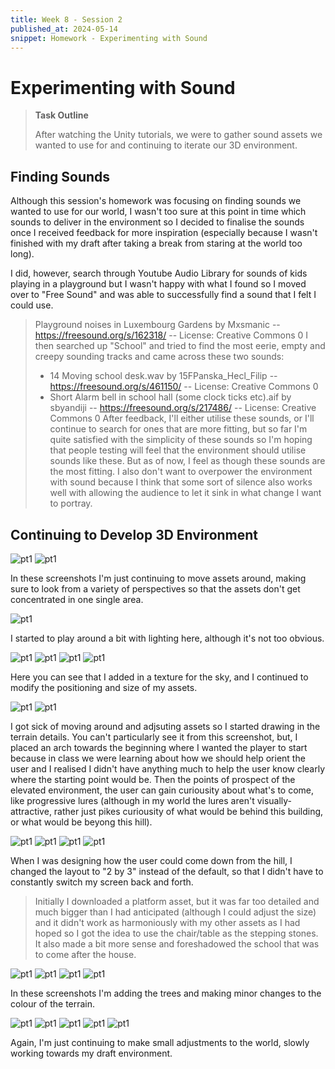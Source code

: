 ```yaml
---
title: Week 8 - Session 2
published_at: 2024-05-14
snippet: Homework - Experimenting with Sound
---
```

# Experimenting with Sound
>**Task Outline**
>
> After watching the Unity tutorials, we were to gather sound assets we wanted to use for and continuing to iterate our 3D environment.

## Finding Sounds
Although this session's homework was focusing on finding sounds we wanted to use for our world, I wasn't too sure at this point in time which sounds to deliver in the environment so I decided to finalise the sounds once I received feedback for more inspiration (especially because I wasn't finished with my draft after taking a break from staring at the world too long).

I did, however, search through Youtube Audio Library for sounds of kids playing in a playground but I wasn't happy with what I found so I moved over to "Free Sound" and was able to successfully find a sound that I felt I could use.
> Playground noises in Luxembourg Gardens by Mxsmanic -- https://freesound.org/s/162318/ -- License: Creative Commons 0
I then searched up "School" and tried to find the most eerie, empty and creepy sounding tracks and came across these two sounds:
> - 14 Moving school desk.wav by 15FPanska_Hecl_Filip -- https://freesound.org/s/461150/ -- License: Creative Commons 0
> - Short Alarm bell in school hall (some clock ticks etc).aif by sbyandiji -- https://freesound.org/s/217486/ -- License: Creative Commons 0
After feedback, I'll either utilise these sounds, or I'll continue to search for ones that are more fitting, but so far I'm quite satisfied with the simplicity of these sounds so I'm hoping that people testing will feel that the environment should utilise sounds like these. But as of now, I feel as though these sounds are the most fitting. I also don't want to overpower the environment with sound because I think that some sort of silence also works well with allowing the audience to let it sink in what change I want to portray.

## Continuing to Develop 3D Environment 
![pt1](/W8_WIP/1bplaytest16.png)
![pt1](/W8_WIP/1bplaytest17.png)

In these screenshots I'm just continuing to move assets around, making sure to look from a variety of perspectives so that the assets don't get concentrated in one single area.

![pt1](/W8_WIP/1bplaytest18.png)

I started to play around a bit with lighting here, although it's not too obvious. 

![pt1](/W8_WIP/1bplaytest19.png)
![pt1](/W8_WIP/1bplaytest20.png)
![pt1](/W8_WIP/1bplaytest21.png)
![pt1](/W8_WIP/1bplaytest22.png)

Here you can see that I added in a texture for the sky, and I continued to modify the positioning and size of my assets.

![pt1](/W8_WIP/1bplaytest23.png)
![pt1](/W8_WIP/1bplaytest24.png)

I got sick of moving around and adjsuting assets so I started drawing in the terrain details. You can't particularly see it from this screenshot, but, I placed an arch towards the beginning where I wanted the player to start because in class we were learning about how we should help orient the user and I realised I didn't have anything much to help the user know clearly where the starting point would be. Then the points of prospect of the elevated environment, the user can gain curiousity about what's to come, like progressive lures (although in my world the lures aren't visually-attractive, rather just pikes curiousity of what would be behind this building, or what would be beyong this hill).

![pt1](/W8_WIP/1bplaytest25.png)
![pt1](/W8_WIP/1bplaytest26.png)
![pt1](/W8_WIP/1bplaytest27.png)
![pt1](/W8_WIP/1bplaytest28.png)

When I was designing how the user could come down from the hill, I changed the layout to "2 by 3" instead of the default, so that I didn't have to constantly switch my screen back and forth. 
> Initially I downloaded a platform asset, but it was far too detailed and much bigger than I had anticipated (although I could adjust the size) and it didn't work as harmoniously with my other assets as I had hoped so I got the idea to use the chair/table as the stepping stones. It also made a bit more sense and foreshadowed the school that was to come after the house.

![pt1](/W8_WIP/1bplaytest29.png)
![pt1](/W8_WIP/1bplaytest30.png)
![pt1](/W8_WIP/1bplaytest31.png)
![pt1](/W8_WIP/1bplaytest32.png)

In these screenshots I'm adding the trees and making minor changes to the colour of the terrain.

![pt1](/W8_WIP/1bplaytest33.png)
![pt1](/W8_WIP/1bplaytest34.png)
![pt1](/W8_WIP/1bplaytest35.png)
![pt1](/W8_WIP/1bplaytest36.png)
![pt1](/W8_WIP/1bplaytest37.png)

Again, I'm just continuing to make small adjustments to the world, slowly working towards my draft environment.